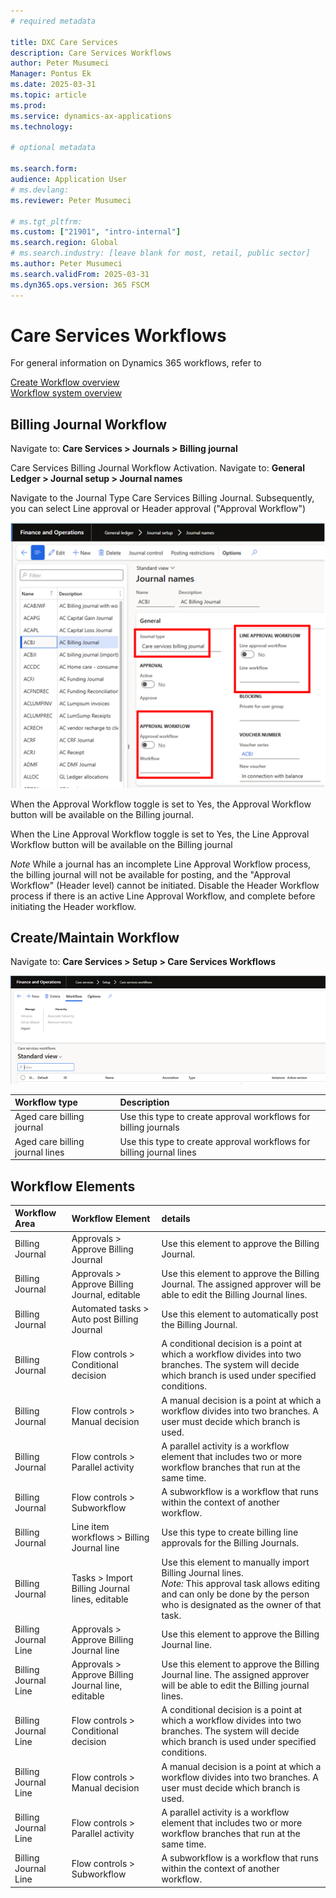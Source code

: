 ```yaml
---
# required metadata

title: DXC Care Services 
description: Care Services Workflows
author: Peter Musumeci 
Manager: Pontus Ek
ms.date: 2025-03-31
ms.topic: article
ms.prod: 
ms.service: dynamics-ax-applications
ms.technology: 

# optional metadata

ms.search.form: 
audience: Application User
# ms.devlang: 
ms.reviewer: Peter Musumeci 

# ms.tgt_pltfrm: 
ms.custom: ["21901", "intro-internal"]
ms.search.region: Global
# ms.search.industry: [leave blank for most, retail, public sector]
ms.author: Peter Musumeci
ms.search.validFrom: 2025-03-31
ms.dyn365.ops.version: 365 FSCM
---
```



# Care Services Workflows

For general information on Dynamics 365 workflows, refer to 

[Create Workflow overview](https://learn.microsoft.com/en-us/dynamics365/fin-ops-core/fin-ops/organization-administration/create-workflow)<br>
[Workflow system overview](https://learn.microsoft.com/en-us/dynamics365/fin-ops-core/fin-ops/organization-administration/overview-workflow-system)

## Billing Journal Workflow

Navigate to:  **Care Services > Journals > Billing journal**

Care Services Billing Journal Workflow Activation. Navigate to:  **General Ledger > Journal setup > Journal names**

Navigate to the Journal Type Care Services Billing Journal.  Subsequently, you can select Line approval or Header approval ("Approval Workflow")

**![Workflow Activtaion](../IMAGES/Workflow.png)**

When the Approval Workflow toggle is set to Yes, the Approval Workflow button will be available on the Billing journal.  

When the Line Approval Workflow toggle is set to Yes, the Line Approval Workflow button will be available on the Billing journal

*Note* While a journal has an incomplete Line Approval Workflow process, the billing journal will not be available for posting, and the "Approval Workflow" (Header level) cannot be initiated. Disable the Header Workflow process if there is an active Line Approval Workflow, and complete before initiating the Header workflow.

## Create/Maintain Workflow

Navigate to:  **Care Services > Setup > Care Services Workflows**

**![Workflow Form](../IMAGES/Care-Services-workflow-page.png)**

**Workflow type**         | **Description**         
:-----            |:------------------------  
Aged care billing journal                  | Use this type to create approval workflows for billing journals  |
Aged care billing journal lines          | Use this type to create approval workflows for billing journal lines |

## Workflow Elements

**Workflow Area**         | **Workflow Element**         | **details** 
:----------------------            |:------------------------  |:------------------------  
Billing Journal |Approvals > Approve Billing Journal|Use this element to approve the Billing Journal.
Billing Journal |Approvals > Approve Billing Journal, editable|Use this element to approve the Billing Journal. The assigned approver will be able to edit the Billing Journal lines.
Billing Journal |Automated tasks > Auto post Billing Journal|Use this element to automatically post the Billing Journal.
Billing Journal |Flow controls > Conditional decision|A conditional decision is a point at which a workflow divides into two branches. The system will decide which branch is used under specified conditions. 
Billing Journal |Flow controls > Manual decision|A manual decision is a point at which a workflow divides into two branches. A user must decide which branch is used. 
Billing Journal |Flow controls > Parallel activity|A parallel activity is a workflow element that includes two or more workflow branches that run at the same time.
Billing Journal |Flow controls > Subworkflow|A subworkflow is a workflow that runs within the context of another workflow. 
Billing Journal |Line item workflows > Billing Journal line|Use this type to create billing line approvals for the Billing Journals.
Billing Journal |Tasks > Import Billing Journal lines, editable|Use this element to manually import Billing Journal lines. <br>*Note:* This approval task allows editing and can only be done by the person who is designated as the owner of that task.
Billing Journal Line |Approvals > Approve Billing Journal line|Use this element to approve the Billing Journal line. 
Billing Journal Line |Approvals > Approve Billing Journal line, editable|Use this element to approve the Billing Journal line. The assigned approver will be able to edit the Billing journal lines.
Billing Journal Line |Flow controls > Conditional decision|A conditional decision is a point at which a workflow divides into two branches. The system will decide which branch is used under specified conditions. 
Billing Journal Line |Flow controls > Manual decision|A manual decision is a point at which a workflow divides into two branches. A user must decide which branch is used. 
Billing Journal Line |Flow controls > Parallel activity|A parallel activity is a workflow element that includes two or more workflow branches that run at the same time.
Billing Journal Line |Flow controls > Subworkflow|A subworkflow is a workflow that runs within the context of another workflow. 





